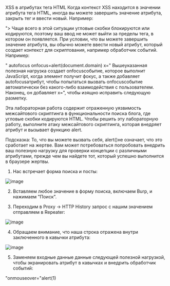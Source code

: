 XSS в атрибутах тега HTML
Когда контекст XSS находится в значении атрибута тега HTML, иногда вы можете завершить значение атрибута, закрыть тег и ввести новый. Например:

"><script>alert(document.domain)</script>
Чаще всего в этой ситуации угловые скобки блокируются или кодируются, поэтому ваш ввод не может выйти за пределы тега, в котором он появляется. При условии, что вы можете завершить значение атрибута, вы обычно можете ввести новый атрибут, который создает контекст для скриптования, например обработчик событий. Например:

" autofocus onfocus=alert(document.domain) x="
Вышеуказанная полезная нагрузка создает onfocusсобытие, которое выполнит JavaScript, когда элемент получит фокус, а также добавляет autofocusатрибут, чтобы попытаться вызвать onfocusсобытие автоматически без какого-либо взаимодействия с пользователем. Наконец, он добавляет x=", чтобы изящно исправить следующую разметку.

Эта лабораторная работа содержит отраженную уязвимость межсайтового скриптинга в функциональности поиска блога, где угловые скобки кодируются HTML. Чтобы решить эту лабораторную работу, выполните атаку межсайтового скриптинга, которая внедряет атрибут и вызывает функцию alert.

Подсказка:
То, что вы можете вызвать себя, alert()не означает, что это сработает на жертве. Вам может потребоваться попробовать внедрить ваш полезную нагрузку для проверки концепции с различными атрибутами, прежде чем вы найдете тот, который успешно выполнится в браузере жертвы.

1. Нас встречает форма поиска и посты:

![image](https://github.com/user-attachments/assets/db76ce88-9d4a-4140-9cf9-56d86b352d96)

2. Вставляем любое значение в форму поиска, включаем Burp, и нажимаем "Поиск".

3. Переходим в Proxy -> HTTP History запрос с нашим значением отправляем в Repeater:

![image](https://github.com/user-attachments/assets/4070321f-fd89-4fca-9f90-116e7a52c249)

4. Обращаем внимание, что наша строка отражена внутри заключенного в кавычки атрибута:

![image](https://github.com/user-attachments/assets/42365e9a-a044-412c-a3d1-365f9a1e7b30)

5. Заменяем входные данные данные следующей полезной нагрузкой, чтобы экранировать атрибут в кавычках и внедрить обработчик событий:

"onmouseover="alert(1)

